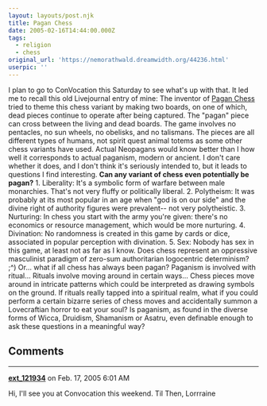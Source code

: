 ```yaml
---
layout: layouts/post.njk
title: Pagan Chess
date: 2005-02-16T14:44:00.000Z
tags:
  - religion
  - chess
original_url: 'https://nemorathwald.dreamwidth.org/44236.html'
userpic: ''
---
```

I plan to go to ConVocation this Saturday to see what's up with that. It led me to recall this old Livejournal entry of mine: The inventor of [Pagan Chess](http://www.chessvariants.com/shape.dir/paganchess.html) tried to theme this chess variant by making two boards, on one of which, dead pieces continue to operate after being captured. The "pagan" piece can cross between the living and dead boards. The game involves no pentacles, no sun wheels, no obelisks, and no talismans. The pieces are all different types of humans, not spirit quest animal totems as some other chess variants have used. Actual Neopagans would know better than I how well it corresponds to actual paganism, modern or ancient. I don't care whether it does, and I don't think it's seriously intended to, but it leads to questions I find interesting. **Can any variant of chess even potentially be pagan?** 1. Liberality: It's a symbolic form of warfare between male monarchies. That's not very fluffy or politically liberal. 2. Polytheism: It was probably at its most popular in an age when "god is on our side" and the divine right of authority figures were prevalent-- not very polytheistic. 3. Nurturing: In chess you start with the army you're given: there's no economics or resource management, which would be more nurturing. 4. Divination: No randomness is created in this game by cards or dice, associated in popular perception with divination. 5. Sex: Nobody has sex in this game, at least not as far as I know. Does chess represent an oppressive masculinist paradigm of zero-sum authoritarian logocentric determinism? ;^) Or... what if all chess has always been pagan? Paganism is involved with ritual... Rituals involve moving around in certain ways... Chess pieces move around in intricate patterns which could be interpreted as drawing symbols on the ground. If rituals really tapped into a spiritual realm, what if you could perform a certain bizarre series of chess moves and accidentally summon a Lovecraftian horror to eat your soul? Is paganism, as found in the diverse forms of Wicca, Druidism, Shamanism or Asatru, even definable enough to ask these questions in a meaningful way?

## Comments

---

**[ext_121934](https://www.dreamwidth.org/users/ext_121934)** on Feb. 17, 2005 6:01 AM

Hi, I'll see you at Convocation this weekend. Til Then, Lorrraine
